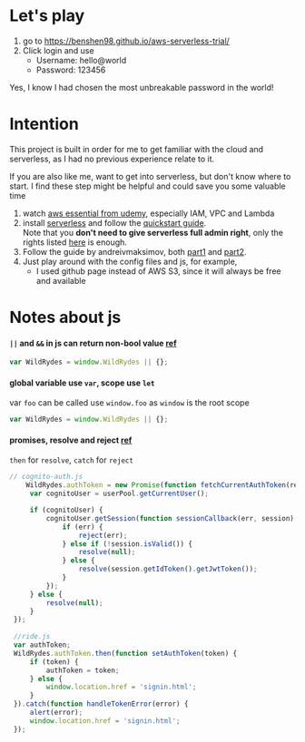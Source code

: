 # Let's play
1. go to https://benshen98.github.io/aws-serverless-trial/
2. Click login and use 
   * Username: hello@world
   * Password: 123456

Yes, I know I had chosen  the most unbreakable password in the world!

# Intention

This project is built in order for me to get familiar with the cloud and serverless, as I had no previous experience relate to it. 

If you are also like me, want to get into serverless, but don't know where to start. I find these step might be helpful and could save you some valuable time
1. watch [aws essential from udemy](https://www.udemy.com/aws-essentials/), especially IAM, VPC and Lambda
2. install [serverless](https://serverless.com/) and follow the [quickstart guide](https://serverless.com/framework/docs/providers/aws/guide/quick-start/).\
Note that you **don't need to give serverless full admin right**, only the rights listed [here](https://gist.github.com/ServerlessBot/7618156b8671840a539f405dea2704c8) is enough.
3. Follow the guide by andreivmaksimov, both [part1](https://hands-on.cloud/serverless-framework-building-web-app-using-aws-lambda-amazon-api-gateway-s-3-dynamo-db-and-cognito-part-1/) and [part2](https://hands-on.cloud/serverless-framework-building-web-app-using-aws-lambda-amazon-api-gateway-s-3-dynamo-db-and-cognito-part-2).
4. Just play around with the config  files and js, for example,
   * I used github page instead of AWS S3, since it will always be free and available 

# Notes about js
#### `||` and `&&` in js can return non-bool value [ref](https://developer.mozilla.org/en-US/docs/Web/JavaScript/Reference/Operators/Logical_Operators)
   ``` js
   var WildRydes = window.WildRydes || {};
   ```
#### global variable use `var`, scope use `let`
  var `foo` can be called use `window.foo` as `window` is the root scope
  ``` js
  var WildRydes = window.WildRydes || {};
  ```
#### promises, resolve and reject [ref](https://scotch.io/tutorials/javascript-promises-for-dummies)
  `then` for `resolve`, `catch` for `reject`
   ``` js
   // cognito-auth.js
       WildRydes.authToken = new Promise(function fetchCurrentAuthToken(resolve, reject) {
        var cognitoUser = userPool.getCurrentUser();

        if (cognitoUser) {
            cognitoUser.getSession(function sessionCallback(err, session) {
                if (err) {
                    reject(err);
                } else if (!session.isValid()) {
                    resolve(null);
                } else {
                    resolve(session.getIdToken().getJwtToken());
                }
            });
        } else {
            resolve(null);
        }
    });
    
    //ride.js
    var authToken;
    WildRydes.authToken.then(function setAuthToken(token) {
        if (token) {
            authToken = token;
        } else {
            window.location.href = 'signin.html';
        }
    }).catch(function handleTokenError(error) {
        alert(error);
        window.location.href = 'signin.html';
    });
   ```
